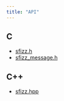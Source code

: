 ```yaml
---
title: "API"
---
```

## C
- [sfizz.h](sfizz_8h)
- [sfizz_message.h](sfizz__message_8h)

## C++
- [sfizz.hpp](classsfz_1_1_sfizz)
